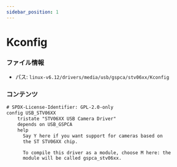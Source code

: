 ```yaml
---
sidebar_position: 1
---
```

# Kconfig

### ファイル情報

- パス: `linux-v6.12/drivers/media/usb/gspca/stv06xx/Kconfig`

### コンテンツ

```txt
# SPDX-License-Identifier: GPL-2.0-only
config USB_STV06XX
	tristate "STV06XX USB Camera Driver"
	depends on USB_GSPCA
	help
	  Say Y here if you want support for cameras based on
	  the ST STV06XX chip.

	  To compile this driver as a module, choose M here: the
	  module will be called gspca_stv06xx.

```
